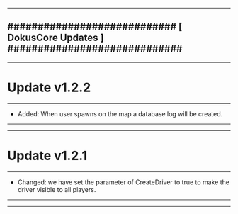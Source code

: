 --------------------------------------------------------------------------------
############################ [ DokusCore Updates ] #############################
--------------------------------------------------------------------------------
--------------------------------------------------------------------------------
# Update v1.2.2
--------------------------------------------------------------------------------
- Added: When user spawns on the map a database log will be created.
--------------------------------------------------------------------------------
--------------------------------------------------------------------------------
# Update v1.2.1
--------------------------------------------------------------------------------
- Changed: we have set the parameter of CreateDriver to true to make the driver
  visible to all players.
--------------------------------------------------------------------------------
--------------------------------------------------------------------------------
